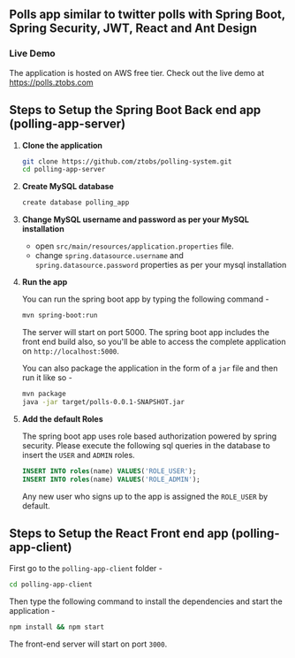 ## Polls app similar to twitter polls with Spring Boot, Spring Security, JWT, React and Ant Design

### Live Demo

The application is hosted on AWS free tier. Check out the live demo at https://polls.ztobs.com

## Steps to Setup the Spring Boot Back end app (polling-app-server)

1. **Clone the application**

   ```bash
   git clone https://github.com/ztobs/polling-system.git
   cd polling-app-server
   ```
2. **Create MySQL database**

   ```bash
   create database polling_app
   ```
3. **Change MySQL username and password as per your MySQL installation**

   + open `src/main/resources/application.properties` file.
   + change `spring.datasource.username` and `spring.datasource.password` properties as per your mysql installation
4. **Run the app**

   You can run the spring boot app by typing the following command -

   ```bash
   mvn spring-boot:run
   ```

   The server will start on port 5000. The spring boot app includes the front end build also, so you'll be able to access the complete application on `http://localhost:5000`.

   You can also package the application in the form of a `jar` file and then run it like so -

   ```bash
   mvn package
   java -jar target/polls-0.0.1-SNAPSHOT.jar
   ```
5. **Add the default Roles**

   The spring boot app uses role based authorization powered by spring security. Please execute the following sql queries in the database to insert the `USER` and `ADMIN` roles.

   ```sql
   INSERT INTO roles(name) VALUES('ROLE_USER');
   INSERT INTO roles(name) VALUES('ROLE_ADMIN');
   ```

   Any new user who signs up to the app is assigned the `ROLE_USER` by default.

## Steps to Setup the React Front end app (polling-app-client)

First go to the `polling-app-client` folder -

```bash
cd polling-app-client
```

Then type the following command to install the dependencies and start the application -

```bash
npm install && npm start
```

The front-end server will start on port `3000`.
